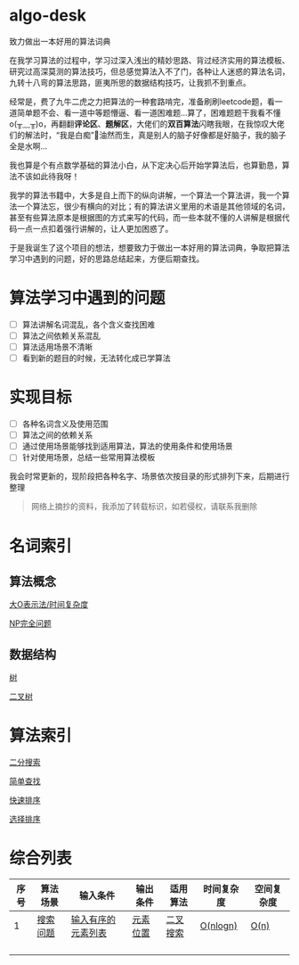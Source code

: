 # algo-desk
致力做出一本好用的算法词典

在我学习算法的过程中，学习过深入浅出的精妙思路、背过经济实用的算法模板、研究过高深莫测的算法技巧，但总感觉算法入不了门，各种让人迷惑的算法名词，九转十八弯的算法思路，匪夷所思的数据结构技巧，让我抓不到重点。

经常是，费了九牛二虎之力把算法的一种套路啃完，准备刷刷leetcode题，看一道简单题不会、看一道中等题懵逼、看一道困难题...算了，困难题题干我看不懂o(╥﹏╥)o，再翻翻**评论区**、**题解区**，大佬们的**双百算法**闪瞎我眼，在我惊叹大佬们的解法时，“我是白痴”🤪油然而生，真是别人的脑子好像都是好脑子，我的脑子全是水啊...

我也算是个有点数学基础的算法小白，从下定决心后开始学算法后，也算勤恳，算法不该如此待我呀！

我学的算法书籍中，大多是自上而下的纵向讲解，一个算法一个算法讲，我一个算法一个算法忘，很少有横向的对比；有的算法讲义里用的术语是其他领域的名词，甚至有些算法原本是根据图的方式来写的代码，而一些本就不懂的人讲解是根据代码一点一点扣着强行讲解的，让人更加困惑了。

于是我诞生了这个项目的想法，想要致力于做出一本好用的算法词典，争取把算法学习中遇到的问题，好的思路总结起来，方便后期查找。



# 算法学习中遇到的问题
- [ ] 算法讲解名词混乱，各个含义查找困难
- [ ] 算法之间依赖关系混乱
- [ ] 算法适用场景不清晰
- [ ] 看到新的题目的时候，无法转化成已学算法
 
# 实现目标
- [ ] 各种名词含义及使用范围
- [ ] 算法之间的依赖关系
- [ ] 通过使用场景能够找到适用算法，算法的使用条件和使用场景
- [ ] 针对使用场景，总结一些常用算法模板

我会时常更新的，现阶段把各种名字、场景依次按目录的形式排列下来，后期进行整理
> 网络上摘抄的资料，我添加了转载标识，如若侵权，请联系我删除

# 名词索引
## 算法概念
[大O表示法/时间复杂度](/名词/大O表示法.md)

[NP完全问题](/名词/NP完全问题.md)

## 数据结构
[树](/名词/树.md)

[二叉树](/名词/二叉树.md)






# 算法索引

[二分搜索](/算法/二分搜索.md)

[简单查找](/算法/简单查找.md)

[快速排序](/算法/快速排序.md)

[选择排序](/算法/选择排序.md)

# 综合列表
|序号	|算法场景							|输入条件														|输出条件											|适用算法						|时间复杂度												|空间复杂度											|
|--		|--									|--																|--													|--								|--														|--													|
|1		|[搜索问题](/使用场景/搜索问题.md)	|[输入有序的元素列表](/使用场景/搜索问题.md#输入有序的元素列表)	|[元素位置](/使用场景/搜索问题.md#输出元素位置)	|[二叉搜索](/算法/二分搜索.md)	|[O(nlogn)](/名词/大O表示法.md#一些常见的大O运行时间)	|[O(n)](/名词/大O表示法.md#一些常见的大O运行时间)	|
|		|									|																|													|								|														|													|
|		|									|																|													|								|														|													|
|		|									|																|													|								|														|													|
|		|									|																|													|								|														|													|

